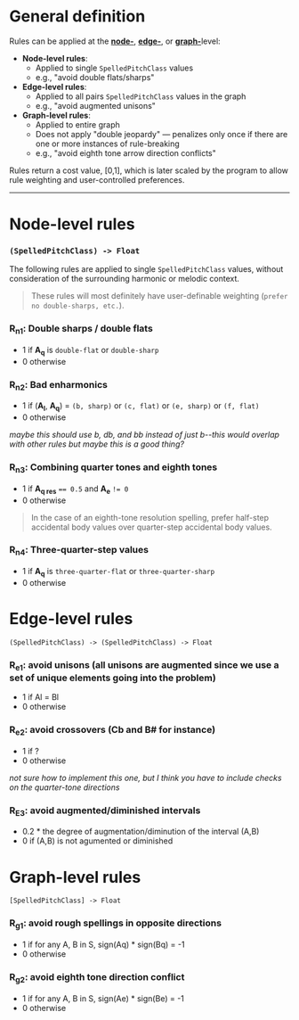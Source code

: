 # General definition

Rules can be applied at the [**node-**](#node-level), [**edge-**](#edge-level), or [**graph-**](#graph-level)level:

- **Node-level rules**:
  - Applied to single `SpelledPitchClass` values
  - e.g., "avoid double flats/sharps"
- **Edge-level rules**:
  - Applied to all pairs `SpelledPitchClass` values in the graph
  - e.g., "avoid augmented unisons"
- **Graph-level rules**:
  - Applied to entire graph
  - Does not apply "double jeopardy" — penalizes only once if there are one or more instances of rule-breaking
  - e.g., "avoid eighth tone arrow direction conflicts"
  
Rules return a cost value, [0,1], which is later scaled by the program to allow rule weighting and user-controlled preferences.

---

<a id="node-level"></a>
# Node-level rules
### `(SpelledPitchClass) -> Float`

The following rules are applied to single `SpelledPitchClass` values, without consideration of the surrounding harmonic or melodic context.

> These rules will most definitely have user-definable weighting (`prefer no double-sharps, etc.`).

### R<sub>n1</sub>: Double sharps / double flats
* 1 if **A<sub>q</sub>** is `double-flat` or `double-sharp`
* 0 otherwise

### R<sub>n2</sub>: Bad enharmonics
* 1 if (**A<sub>l</sub>**, **A<sub>q</sub>**) = `(b, sharp)` or `(c, flat)` or `(e, sharp)` or `(f, flat)`
* 0 otherwise

_maybe this should use b, db, and bb instead of just b--this would overlap with other rules but maybe this is a good thing?_

### R<sub>n3</sub>: Combining quarter tones and eighth tones
* 1 if **A<sub>q res</sub>** `== 0.5` and **A<sub>e</sub>** `!= 0`
* 0 otherwise

> In the case of an eighth-tone resolution spelling, prefer half-step accidental body values over quarter-step accidental body values. 

### R<sub>n4</sub>: Three-quarter-step values
* 1 if **A<sub>q</sub>** is `three-quarter-flat` or `three-quarter-sharp`
* 0 otherwise

<a id="edge-level"></a>
# Edge-level rules
`(SpelledPitchClass) -> (SpelledPitchClass) -> Float`

### R<sub>e1</sub>: avoid unisons (all unisons are augmented since we use a set of unique elements going into the problem)
* 1 if Al = Bl
* 0 otherwise

### R<sub>e2</sub>: avoid crossovers (Cb and B# for instance)
* 1 if ?
* 0 otherwise

_not sure how to implement this one, but I think you have to include checks on the quarter-tone directions_

### R<sub>E3</sub>: avoid augmented/diminished intervals
* 0.2 * the degree of augmentation/diminution of the interval (A,B)
* 0 if (A,B) is not agumented or diminished

<a id="graph-level"></a>
# Graph-level rules
`[SpelledPitchClass] -> Float`

### R<sub>g1</sub>: avoid rough spellings in opposite directions
* 1 if for any A, B in S, sign(Aq) * sign(Bq) = -1
* 0 otherwise

### R<sub>g2</sub>: avoid eighth tone direction conflict
* 1 if for any A, B in S, sign(Ae) * sign(Be) = -1
* 0 otherwise
